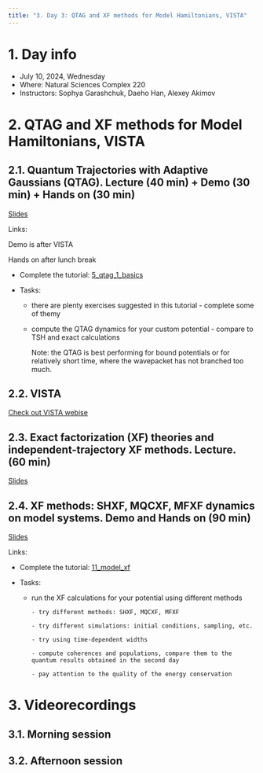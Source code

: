 ```yaml
---
title: "3. Day 3: QTAG and XF methods for Model Hamiltonians, VISTA"
---
```


# 1. Day info

 - July 10, 2024, Wednesday
 - Where: Natural Sciences Complex 220
 - Instructors: Sophya Garashchuk, Daeho Han, Alexey Akimov

# 2. QTAG and XF methods for Model Hamiltonians, VISTA 

## 2.1. Quantum Trajectories with Adaptive Gaussians (QTAG). Lecture (40 min) + Demo (30 min) + Hands on (30 min)

[Slides](../files/Sophya_Garashchuk/July10-morning-qtag.pdf)

Links:

Demo is after VISTA 

Hands on after lunch break

* Complete the tutorial: [5_qtag_1_basics](https://github.com/compchem-cybertraining/Tutorials_Libra/tree/master/6_dynamics/5_qtag/1_basics)

* Tasks: 

  - there are plenty exercises suggested in this tutorial - complete some of themy

  - compute the QTAG dynamics for your custom potential - compare to TSH and exact calculations
  
    Note: the QTAG is best performing for bound potentials or for relatively short time, where the wavepacket has not 
          branched too much. 


## 2.2. VISTA

[Check out VISTA webise](https://quantum-dynamics-hub.github.io/VISTA/)

## 2.3. Exact factorization (XF) theories and independent-trajectory XF methods. Lecture. (60 min)

[Slides]()


## 2.4. XF methods: SHXF, MQCXF, MFXF dynamics on model systems. Demo and Hands on (90 min)

[Slides]()

Links:

* Complete the tutorial: [11_model_xf](https://github.com/compchem-cybertraining/Tutorials_Libra/tree/master/6_dynamics/1_trajectory_based/11_model_xf)

* Tasks: 

  - run the XF calculations for your potential using different methods

        - try different methods: SHXF, MQCXF, MFXF

        - try different simulations: initial conditions, sampling, etc.

        - try using time-dependent widths

        - compute coherences and populations, compare them to the quantum results obtained in the second day

        - pay attention to the quality of the energy conservation



# 3. Videorecordings

## 3.1. Morning session

## 3.2. Afternoon session

